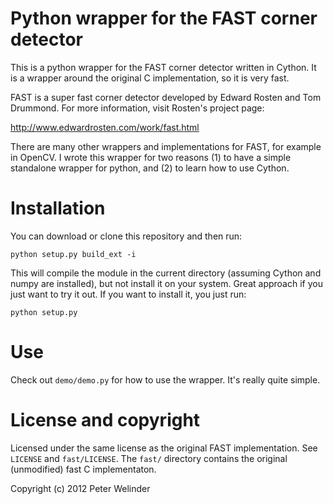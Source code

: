 # Python wrapper for the FAST corner detector #

This is a python wrapper for the FAST corner detector written in Cython.
It is a wrapper around the original C implementation, so it is very fast.

FAST is a super fast corner detector developed by Edward Rosten and 
Tom Drummond. For more information, visit Rosten's project page:

http://www.edwardrosten.com/work/fast.html

There are many other wrappers and implementations for FAST, for example
in OpenCV. I wrote this wrapper for two reasons (1) to have a simple standalone
wrapper for python, and (2) to learn how to use Cython.

# Installation #

You can download or clone this repository and then run:

    python setup.py build_ext -i

This will compile the module in the current directory (assuming Cython and 
numpy are installed), but not install it on your system. Great approach if you
just want to try it out. If you want to install it, you just run:

    python setup.py

# Use #

Check out `demo/demo.py` for how to use the wrapper. It's really quite simple.

# License and copyright #

Licensed under the same license as the original FAST implementation. See 
`LICENSE` and `fast/LICENSE`. The `fast/` directory contains the original
(unmodified) fast C implementaton.

Copyright (c) 2012 Peter Welinder

